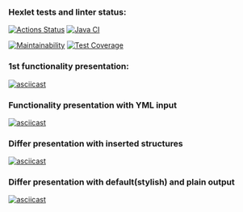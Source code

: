 ### Hexlet tests and linter status:
[![Actions Status](https://github.com/streltsov95/java-project-71/actions/workflows/hexlet-check.yml/badge.svg)](https://github.com/streltsov95/java-project-71/actions) 
[![Java CI](https://github.com/streltsov95/java-project-71/actions/workflows/main.yml/badge.svg)](https://github.com/streltsov95/java-project-71/actions/workflows/main.yml)

[![Maintainability](https://api.codeclimate.com/v1/badges/423c15d2bb05a03b0d39/maintainability)](https://codeclimate.com/github/streltsov95/java-project-71/maintainability)
[![Test Coverage](https://api.codeclimate.com/v1/badges/423c15d2bb05a03b0d39/test_coverage)](https://codeclimate.com/github/streltsov95/java-project-71/test_coverage)

### 1st functionality presentation:
[![asciicast](https://asciinema.org/a/hxs9ufJljtD3CWoTfhY9q0Tmv.svg)](https://asciinema.org/a/hxs9ufJljtD3CWoTfhY9q0Tmv)

### Functionality presentation with YML input
[![asciicast](https://asciinema.org/a/R3JZH9CjSzKHaLiblrE533DDo.svg)](https://asciinema.org/a/R3JZH9CjSzKHaLiblrE533DDo)

### Differ presentation with inserted structures
[![asciicast](https://asciinema.org/a/l1q30q6QHp0UxNCG9F5P0QDgj.svg)](https://asciinema.org/a/l1q30q6QHp0UxNCG9F5P0QDgj)

### Differ presentation with default(stylish) and plain output
[![asciicast](https://asciinema.org/a/nHe7EoYj8YevNnpAU9KAnInIT.svg)](https://asciinema.org/a/nHe7EoYj8YevNnpAU9KAnInIT)